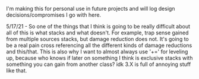 I'm making this for personal use in future projects and will log design decisions/compromises I go with here.

5/17/21 - So one of the things that I think is going to be really difficult about all of this is what stacks and what doesn't.
For example, trap sense gained from multiple sources stacks, but damage reduction does not. It's going to be a real pain 
cross referencing all the different kinds of damage reductions and this/that.
This is also why I want to almost always use '+=' for leveling up, because who knows if later on something I think is exclusive
stacks with something you can gain from another class? idk 3.X is full of annoying stuff like that.